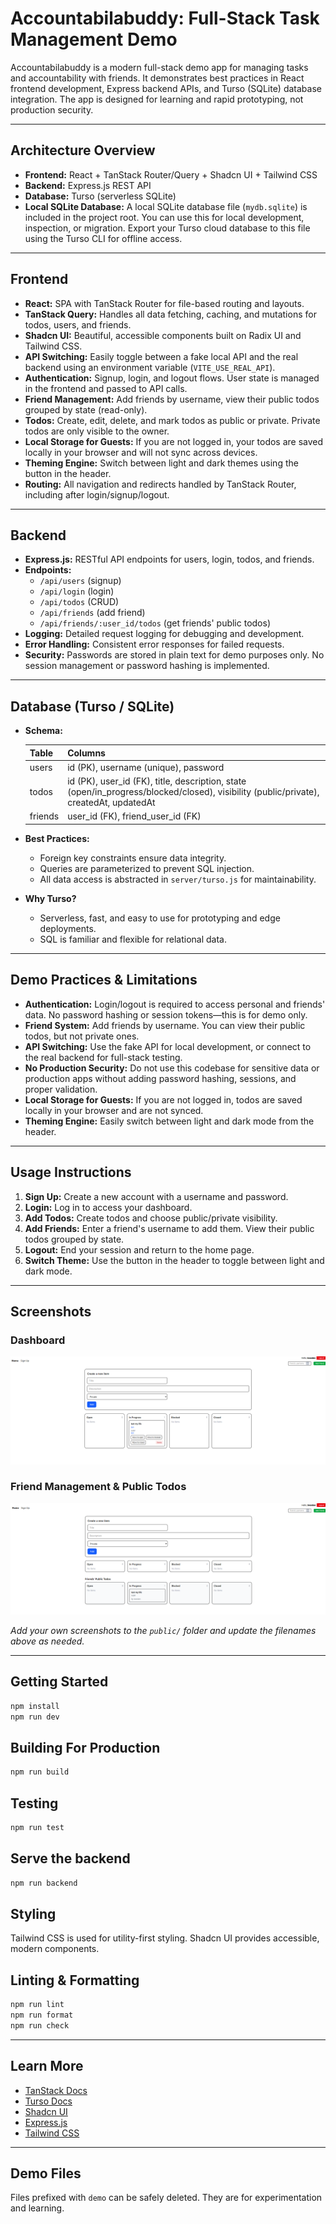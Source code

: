 # Accountabilabuddy: Full-Stack Task Management Demo

Accountabilabuddy is a modern full-stack demo app for managing tasks and accountability with friends. It demonstrates best practices in React frontend development, Express backend APIs, and Turso (SQLite) database integration. The app is designed for learning and rapid prototyping, not production security.

---

## Architecture Overview

- **Frontend:** React + TanStack Router/Query + Shadcn UI + Tailwind CSS
- **Backend:** Express.js REST API
- **Database:** Turso (serverless SQLite)
- **Local SQLite Database:** A local SQLite database file (`mydb.sqlite`) is included in the project root. You can use this for local development, inspection, or migration. Export your Turso cloud database to this file using the Turso CLI for offline access.

---

## Frontend

- **React:** SPA with TanStack Router for file-based routing and layouts.
- **TanStack Query:** Handles all data fetching, caching, and mutations for todos, users, and friends.
- **Shadcn UI:** Beautiful, accessible components built on Radix UI and Tailwind CSS.
- **API Switching:** Easily toggle between a fake local API and the real backend using an environment variable (`VITE_USE_REAL_API`).
- **Authentication:** Signup, login, and logout flows. User state is managed in the frontend and passed to API calls.
- **Friend Management:** Add friends by username, view their public todos grouped by state (read-only).
- **Todos:** Create, edit, delete, and mark todos as public or private. Private todos are only visible to the owner.
- **Local Storage for Guests:** If you are not logged in, your todos are saved locally in your browser and will not sync across devices.
- **Theming Engine:** Switch between light and dark themes using the button in the header.
- **Routing:** All navigation and redirects handled by TanStack Router, including after login/signup/logout.

---

## Backend

- **Express.js:** RESTful API endpoints for users, login, todos, and friends.
- **Endpoints:**
  - `/api/users` (signup)
  - `/api/login` (login)
  - `/api/todos` (CRUD)
  - `/api/friends` (add friend)
  - `/api/friends/:user_id/todos` (get friends' public todos)
- **Logging:** Detailed request logging for debugging and development.
- **Error Handling:** Consistent error responses for failed requests.
- **Security:** Passwords are stored in plain text for demo purposes only. No session management or password hashing is implemented.

---

## Database (Turso / SQLite)

- **Schema:**

  | Table    | Columns                                                                                 |
  |----------|----------------------------------------------------------------------------------------|
  | users    | id (PK), username (unique), password                                                   |
  | todos    | id (PK), user_id (FK), title, description, state (open/in_progress/blocked/closed), visibility (public/private), createdAt, updatedAt |
  | friends  | user_id (FK), friend_user_id (FK)                                                      |

- **Best Practices:**
  - Foreign key constraints ensure data integrity.
  - Queries are parameterized to prevent SQL injection.
  - All data access is abstracted in `server/turso.js` for maintainability.
- **Why Turso?**
  - Serverless, fast, and easy to use for prototyping and edge deployments.
  - SQL is familiar and flexible for relational data.

---

## Demo Practices & Limitations

- **Authentication:** Login/logout is required to access personal and friends' data. No password hashing or session tokens—this is for demo only.
- **Friend System:** Add friends by username. You can view their public todos, but not private ones.
- **API Switching:** Use the fake API for local development, or connect to the real backend for full-stack testing.
- **No Production Security:** Do not use this codebase for sensitive data or production apps without adding password hashing, sessions, and proper validation.
- **Local Storage for Guests:** If you are not logged in, todos are saved locally in your browser and are not synced.
- **Theming Engine:** Easily switch between light and dark mode from the header.

---

## Usage Instructions

1. **Sign Up:** Create a new account with a username and password.
2. **Login:** Log in to access your dashboard.
3. **Add Todos:** Create todos and choose public/private visibility.
4. **Add Friends:** Enter a friend's username to add them. View their public todos grouped by state.
5. **Logout:** End your session and return to the home page.
6. **Switch Theme:** Use the button in the header to toggle between light and dark mode.

---

## Screenshots

### Dashboard
![Dashboard](public/screenshot-dashboard.png)

### Friend Management & Public Todos
![Friends](public/screenshot-friends.png)

*Add your own screenshots to the `public/` folder and update the filenames above as needed.*

---

## Getting Started

```bash
npm install
npm run dev
```

## Building For Production

```bash
npm run build
```

## Testing

```bash
npm run test
```

## Serve the backend
```bash
npm run backend
```

## Styling

Tailwind CSS is used for utility-first styling. Shadcn UI provides accessible, modern components.

## Linting & Formatting

```bash
npm run lint
npm run format
npm run check
```

---

## Learn More

- [TanStack Docs](https://tanstack.com)
- [Turso Docs](https://docs.turso.tech)
- [Shadcn UI](https://ui.shadcn.com)
- [Express.js](https://expressjs.com)
- [Tailwind CSS](https://tailwindcss.com)

---

## Demo Files

Files prefixed with `demo` can be safely deleted. They are for experimentation and learning.
